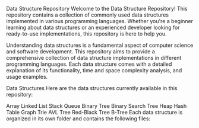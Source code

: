 Data Structure Repository
Welcome to the Data Structure Repository! This repository contains a collection of commonly used data structures implemented in various programming languages. Whether you're a beginner learning about data structures or an experienced developer looking for ready-to-use implementations, this repository is here to help you.


Understanding data structures is a fundamental aspect of computer science and software development. This repository aims to provide a comprehensive collection of data structure implementations in different programming languages. Each data structure comes with a detailed explanation of its functionality, time and space complexity analysis, and usage examples.

Data Structures
Here are the data structures currently available in this repository:

Array
Linked List
Stack
Queue
Binary Tree
Binary Search Tree
Heap
Hash Table
Graph
Trie
AVL Tree
Red-Black Tree
B-Tree
Each data structure is organized in its own folder and contains the following files:
